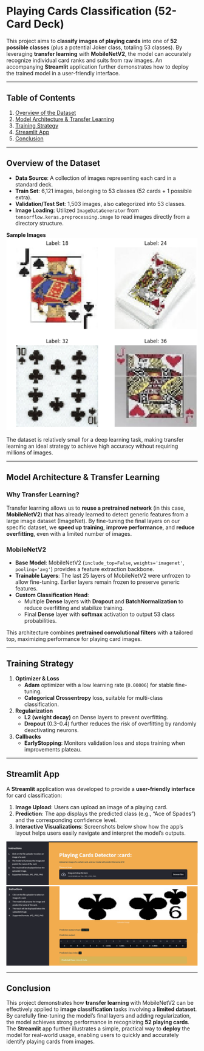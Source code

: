 # Playing Cards Classification (52-Card Deck)

This project aims to **classify images of playing cards** into one of **52 possible classes** (plus a potential Joker class, totaling 53 classes). By leveraging **transfer learning** with **MobileNetV2**, the model can accurately recognize individual card ranks and suits from raw images. An accompanying **Streamlit** application further demonstrates how to deploy the trained model in a user-friendly interface.

---

## Table of Contents
1. [Overview of the Dataset](#overview-of-the-dataset)  
2. [Model Architecture & Transfer Learning](#model-architecture--transfer-learning)  
3. [Training Strategy](#training-strategy)  
4. [Streamlit App](#streamlit-app)  
5. [Conclusion](#conclusion)

---

## Overview of the Dataset
- **Data Source**: A collection of images representing each card in a standard deck.  
- **Train Set**: 6,121 images, belonging to 53 classes (52 cards + 1 possible extra).  
- **Validation/Test Set**: 1,503 images, also categorized into 53 classes.  
- **Image Loading**: Utilized `ImageDataGenerator` from `tensorflow.keras.preprocessing.image` to read images directly from a directory structure.

**Sample Images**  
![52 Cards](screenshots/cards.png)

The dataset is relatively small for a deep learning task, making transfer learning an ideal strategy to achieve high accuracy without requiring millions of images.

---

## Model Architecture & Transfer Learning
### Why Transfer Learning?
Transfer learning allows us to **reuse a pretrained network** (in this case, **MobileNetV2**) that has already learned to detect generic features from a large image dataset (ImageNet). By fine-tuning the final layers on our specific dataset, we **speed up training**, **improve performance**, and **reduce overfitting**, even with a limited number of images.

### MobileNetV2
- **Base Model**: MobileNetV2 (`include_top=False`, `weights='imagenet'`, `pooling='avg'`) provides a feature extraction backbone.
- **Trainable Layers**: The last 25 layers of MobileNetV2 were unfrozen to allow fine-tuning. Earlier layers remain frozen to preserve generic features.
- **Custom Classification Head**: 
  - Multiple **Dense** layers with **Dropout** and **BatchNormalization** to reduce overfitting and stabilize training.  
  - Final **Dense** layer with **softmax** activation to output 53 class probabilities.

This architecture combines **pretrained convolutional filters** with a tailored top, maximizing performance for playing card images.

---

## Training Strategy
1. **Optimizer & Loss**  
   - **Adam** optimizer with a low learning rate (`0.00006`) for stable fine-tuning.  
   - **Categorical Crossentropy** loss, suitable for multi-class classification.
2. **Regularization**  
   - **L2 (weight decay)** on Dense layers to prevent overfitting.  
   - **Dropout** (0.3–0.4) further reduces the risk of overfitting by randomly deactivating neurons.
3. **Callbacks**  
   - **EarlyStopping**: Monitors validation loss and stops training when improvements plateau.  

---

## Streamlit App
A **Streamlit** application was developed to provide a **user-friendly interface** for card classification:

1. **Image Upload**: Users can upload an image of a playing card.
2. **Prediction**: The app displays the predicted class (e.g., “Ace of Spades”) and the corresponding confidence level.
3. **Interactive Visualizations**: Screenshots below show how the app’s layout helps users easily navigate and interpret the model’s outputs.

![Streamlit App 1](screenshots/st_app1.png)  
![Streamlit App 2](screenshots/st_app2.png)

---

## Conclusion
This project demonstrates how **transfer learning** with MobileNetV2 can be effectively applied to **image classification** tasks involving a **limited dataset**. By carefully fine-tuning the model’s final layers and adding regularization, the model achieves strong performance in recognizing **52 playing cards**. The **Streamlit** app further illustrates a simple, practical way to **deploy** the model for real-world usage, enabling users to quickly and accurately identify playing cards from images.
